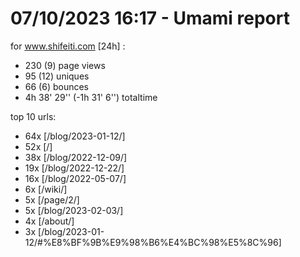 # 07/10/2023 16:17 - Umami report
for www.shifeiti.com [24h] :

 - 230 (9) page views
 - 95 (12) uniques
 - 66 (6) bounces
 - 4h 38' 29'' (-1h 31' 6'') totaltime


top 10 urls:
 - 64x [/blog/2023-01-12/]
 - 52x [/]
 - 38x [/blog/2022-12-09/]
 - 19x [/blog/2022-12-22/]
 - 16x [/blog/2022-05-07/]
 - 6x [/wiki/]
 - 5x [/page/2/]
 - 5x [/blog/2023-02-03/]
 - 4x [/about/]
 - 3x [/blog/2023-01-12/#%E8%BF%9B%E9%98%B6%E4%BC%98%E5%8C%96]


